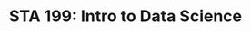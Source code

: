 ---
# Documentation: https://sourcethemes.com/academic/docs/managing-content/
title: "STA 199: Intro to Data Science"

# Talk start and end times.
#   End time can optionally be hidden by prefixing the line with `#`.
date: 
date_end: 
all_day: 

# Is this a featured talk? (true/false)
featured: true

# Featured image
# To use, add an image named `featured.jpg/png` to your page's folder. 
# Focal points: Smart, Center, TopLeft, Top, TopRight, Left, Right, BottomLeft, Bottom, BottomRight.
image:
  caption: ""
  focal_point: ""
  preview_only: false

# Custom links (optional).
#   Uncomment and edit lines below to show custom links.
# links:
# - name: Follow
#   url: https://twitter.com
#   icon_pack: fab
#   icon: twitter

links:
- name: Fall 2019
  url: https://www2.stat.duke.edu/courses/Fall19/sta199.001
- name: Spring 2019
  url: https://www2.stat.duke.edu/courses/Spring19/sta199.001
---